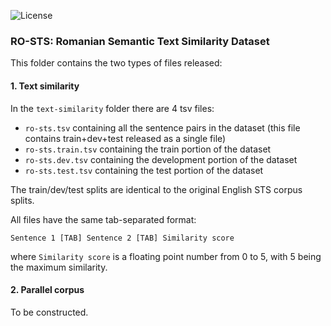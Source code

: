 ![License](https://img.shields.io/badge/License-CC%20BY--SA%204.0-lightgrey.svg)

### RO-STS: Romanian Semantic Text Similarity Dataset 

This folder contains the two types of files released:

#### 1. Text similarity

In the ``text-similarity`` folder there are 4 tsv files:

* ``ro-sts.tsv`` containing all the sentence pairs in the dataset (this file contains train+dev+test released as a single file)
* ``ro-sts.train.tsv`` containing the train portion of the dataset
* ``ro-sts.dev.tsv`` containing the development portion of the dataset
* ``ro-sts.test.tsv`` containing the test portion of the dataset

The train/dev/test splits are identical to the original English STS corpus splits.

All files have the same tab-separated format:
``` 
Sentence 1 [TAB] Sentence 2 [TAB] Similarity score
```
where ``Similarity score`` is a floating point number from 0 to 5, with 5 being the maximum similarity.

#### 2. Parallel corpus

To be constructed.